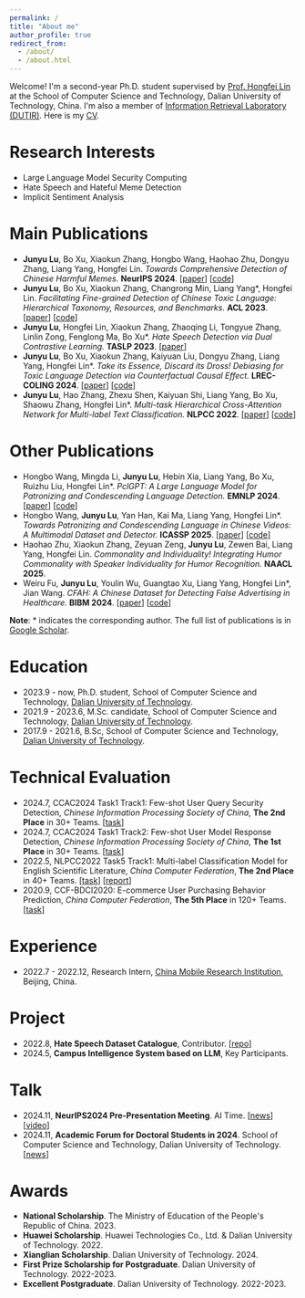 ```yaml
---
permalink: /
title: "About me"
author_profile: true
redirect_from: 
  - /about/
  - /about.html
---
```


Welcome! I'm a second-year Ph.D. student supervised by [Prof. Hongfei Lin](https://scholar.google.com/citations?hl=zh-CN&user=kV68br0AAAAJ) at the School of Computer Science and Technology, Dalian University of Technology, China. I'm also a member of [Information Retrieval Laboratory (DUTIR)](http://ir.dlut.edu.cn). Here is my [CV](https://github.com/user-attachments/files/18264867/lujunyu_resume.pdf).

Research Interests
======
* Large Language Model Security Computing
* Hate Speech and Hateful Meme Detection
* Implicit Sentiment Analysis
  
Main Publications
======
- **Junyu Lu**, Bo Xu, Xiaokun Zhang, Hongbo Wang, Haohao Zhu, Dongyu Zhang, Liang Yang, Hongfei Lin. _Towards Comprehensive Detection of Chinese Harmful Memes._ **NeurIPS 2024**. [[paper](https://arxiv.org/abs/2410.02378)] [[code](https://github.com/DUT-lujunyu/ToxiCN_MM)]
- **Junyu Lu**, Bo Xu, Xiaokun Zhang, Changrong Min, Liang Yang*, Hongfei Lin. _Facilitating Fine-grained Detection of Chinese Toxic Language: Hierarchical Taxonomy, Resources, and Benchmarks._ **ACL 2023**. [[paper](https://aclanthology.org/2023.acl-long.898.pdf)] [[code](https://github.com/DUT-lujunyu/ToxiCN)]
- **Junyu Lu**, Hongfei Lin, Xiaokun Zhang, Zhaoqing Li, Tongyue Zhang, Linlin Zong, Fenglong Ma, Bo Xu*. _Hate Speech Detection via Dual Contrastive Learning._ **TASLP 2023**. [[paper](https://ieeexplore.ieee.org/abstract/document/10180106)]
- **Junyu Lu**, Bo Xu, Xiaokun Zhang, Kaiyuan Liu, Dongyu Zhang, Liang Yang, Hongfei Lin*. _Take its Essence, Discard its Dross! Debiasing for Toxic Language Detection via Counterfactual Causal Effect._ **LREC-COLING 2024**. [[paper](https://aclanthology.org/2024.lrec-main.1353/)] [[code](https://github.com/DUT-lujunyu/Debias)]
- **Junyu Lu**, Hao Zhang, Zhexu Shen, Kaiyuan Shi, Liang Yang, Bo Xu, Shaowu Zhang, Hongfei Lin*. _Multi-task Hierarchical Cross-Attention Network for Multi-label Text Classification._ **NLPCC 2022**. [[paper](https://link.springer.com/chapter/10.1007/978-3-031-17189-5_13)] [[code](https://github.com/DUT-lujunyu/MHCAN)] 

Other Publications
======
- Hongbo Wang, Mingda Li, **Junyu Lu**, Hebin Xia, Liang Yang, Bo Xu, Ruizhu Liu, Hongfei Lin*. _PclGPT: A Large Language Model for Patronizing and Condescending Language Detection._ **EMNLP 2024**. [[paper]( https://arxiv.org/abs/2410.00361)] [[code](https://github.com/dut-laowang/emnlp24-PclGPT)]
- Hongbo Wang, **Junyu Lu**, Yan Han, Kai Ma, Liang Yang, Hongfei Lin*. _Towards Patronizing and Condescending Language in Chinese Videos: A Multimodal Dataset and Detector._ **ICASSP 2025**. [[paper](https://arxiv.org/abs/2409.05005)] [[code](https://github.com/dut-laowang/PCLMM)]
- Haohao Zhu, Xiaokun Zhang, Zeyuan Zeng, **Junyu Lu**, Zewen Bai, Liang Yang, Hongfei Lin. _Commonality and Individuality! Integrating Humor Commonality with Speaker Individuality for Humor Recognition._ **NAACL 2025**.
- Weiru Fu, **Junyu Lu**, Youlin Wu, Guangtao Xu, Liang Yang, Hongfei Lin*, Jian Wang. _CFAH: A Chinese Dataset for Detecting False Advertising in Healthcare._ **BIBM 2024**. [[paper](https://ieeexplore.ieee.org/abstract/document/10822100/)] [[code](https://github.com/FuWeiru/CFAH)] 

**Note**: * indicates the corresponding author. The full list of publications is in [Google Scholar](https://scholar.google.com/citations?user=mMaIn0QAAAAJ&hl=zh-CN).

Education
======
- 2023.9 - now, Ph.D. student, School of Computer Science and Technology, [Dalian University of Technology](https://www.dlut.edu.cn).
- 2021.9 - 2023.6, M.Sc. candidate, School of Computer Science and Technology, [Dalian University of Technology](https://www.dlut.edu.cn).
- 2017.9 - 2021.6, B.Sc, School of Computer Science and Technology, [Dalian University of Technology](https://www.dlut.edu.cn).

Technical Evaluation 
=====
- 2024.7, CCAC2024 Task1 Track1: Few-shot User Query Security Detection, _Chinese Information Processing Society of China_, **The 2nd Place** in 30+ Teams. [[task](https://github.com/rangwang/CCAC2024-FS_Moderation)]
- 2024.7, CCAC2024 Task1 Track2: Few-shot User Model Response Detection, _Chinese Information Processing Society of China_, **The 1st Place** in 30+ Teams. [[task](https://github.com/rangwang/CCAC2024-FS_Moderation)]
- 2022.5, NLPCC2022 Task5 Track1: Multi-label Classification Model for English Scientific Literature, _China Computer Federation_, **The 2nd Place** in 40+ Teams. [[task](http://tcci.ccf.org.cn/conference/2022/dldoc/NLPCC2022.SharedTask5.Guideline.pdf)] [[report](https://link.springer.com/chapter/10.1007/978-3-031-17189-5_13)]
- 2020.9, CCF-BDCI2020: E-commerce User Purchasing Behavior Prediction, _China Computer Federation_, **The 5th Place** in 120+ Teams. [[task](https://www.datafountain.cn/competitions/448)]

Experience
======
- 2022.7 - 2022.12, Research Intern, [China Mobile Research Institution](http://cmri.chinamobile.com/), Beijing, China.

Project
======
- 2022.8, **Hate Speech Dataset Catalogue**, Contributor. [[repo](https://github.com/leondz/hatespeechdata)]
- 2024.5, **Campus Intelligence System based on LLM**, Key Participants.

Talk
======
- 2024.11, **NeurIPS2024 Pre-Presentation Meeting**. AI Time. [[news](https://mp.weixin.qq.com/s/pI64JxiMY_B1gQYp9h2jPw)][[video](https://www.bilibili.com/video/BV19hUUYdE2k)]
- 2024.11, **Academic Forum for Doctoral Students in 2024**. School of Computer Science and Technology, Dalian University of Technology. [[news](https://mp.weixin.qq.com/s/b_Pa7PUG_dxToUaF3EbgAQ)]

Awards
======
- **National Scholarship**. The Ministry of Education of the People's Republic of China. 2023.
- **Huawei Scholarship**. Huawei Technologies Co., Ltd. & Dalian University of Technology. 2022.
- **Xianglian Scholarship**. Dalian University of Technology. 2024.
- **First Prize Scholarship for Postgraduate**. Dalian University of Technology. 2022-2023.
- **Excellent Postgraduate**. Dalian University of Technology. 2022-2023.
